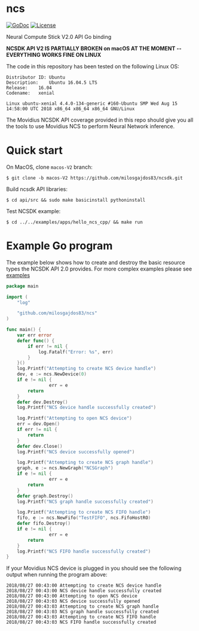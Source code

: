 # ncs

[![GoDoc](https://godoc.org/github.com/milosgajdos83/ncs?status.svg)](https://godoc.org/github.com/milosgajdos83/ncs)
[![License](https://img.shields.io/:license-apache-blue.svg)](https://opensource.org/licenses/Apache-2.0)

Neural Compute Stick V2.0 API Go binding

**NCSDK API V2 IS PARTIALLY BROKEN on macOS AT THE MOMENT -- EVERYTHING WORKS FINE ON LINUX**

The code in this repository has been tested on the following Linux OS:

```
Distributor ID:	Ubuntu
Description:	Ubuntu 16.04.5 LTS
Release:	16.04
Codename:	xenial

Linux ubuntu-xenial 4.4.0-134-generic #160-Ubuntu SMP Wed Aug 15 14:58:00 UTC 2018 x86_64 x86_64 x86_64 GNU/Linux
```

The Movidius NCSDK API coverage provided in this repo should give you all the tools to use Movidius NCS to perform Neural Network inference.

# Quick start

On MacOS, clone `macos-V2` branch:

```shell
$ git clone -b macos-V2 https://github.com/milosgajdos83/ncsdk.git
```

Build ncsdk API libraries:

```shell
$ cd api/src && sudo make basicinstall pythoninstall
```

Test NCSDK example:

```shell
$ cd ../../examples/apps/hello_ncs_cpp/ && make run
```

# Example Go program

The example below shows how to create and destroy the basic resource types the NCSDK API 2.0 provides. For more complex examples please see [examples](./examples)

```go
package main

import (
	"log"

	"github.com/milosgajdos83/ncs"
)

func main() {
	var err error
	defer func() {
		if err != nil {
			log.Fatalf("Error: %s", err)
		}
	}()
	log.Printf("Attempting to create NCS device handle")
	dev, e := ncs.NewDevice(0)
	if e != nil {
                err = e
		return
	}
	defer dev.Destroy()
	log.Printf("NCS device handle successfully created")

	log.Printf("Attempting to open NCS device")
	err = dev.Open()
	if err != nil {
		return
	}
	defer dev.Close()
	log.Printf("NCS device successfully opened")

	log.Printf("Attempting to create NCS graph handle")
	graph, e := ncs.NewGraph("NCSGraph")
	if e != nil {
                err = e
		return
	}
	defer graph.Destroy()
	log.Printf("NCS graph handle successfully created")

	log.Printf("Attempting to create NCS FIFO handle")
	fifo, e := ncs.NewFifo("TestFIFO", ncs.FifoHostRO)
	defer fifo.Destroy()
	if e != nil {
                err = e
		return
	}
	log.Printf("NCS FIFO handle successfully created")
}
```

If your Movidius NCS device is plugged in you should see the following output when running the program above:

```console
2018/08/27 00:43:00 Attempting to create NCS device handle
2018/08/27 00:43:00 NCS device handle successfully created
2018/08/27 00:43:00 Attempting to open NCS device
2018/08/27 00:43:03 NCS device successfully opened
2018/08/27 00:43:03 Attempting to create NCS graph handle
2018/08/27 00:43:03 NCS graph handle successfully created
2018/08/27 00:43:03 Attempting to create NCS FIFO handle
2018/08/27 00:43:03 NCS FIFO handle successfully created
```
